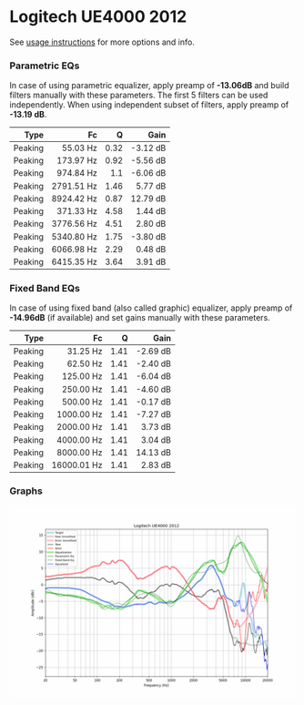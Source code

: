 # Logitech UE4000 2012
See [usage instructions](https://github.com/jaakkopasanen/AutoEq#usage) for more options and info.

### Parametric EQs
In case of using parametric equalizer, apply preamp of **-13.06dB** and build filters manually
with these parameters. The first 5 filters can be used independently.
When using independent subset of filters, apply preamp of **-13.19 dB**.

| Type    | Fc         |    Q | Gain     |
|--------:|-----------:|-----:|---------:|
| Peaking | 55.03 Hz   | 0.32 | -3.12 dB |
| Peaking | 173.97 Hz  | 0.92 | -5.56 dB |
| Peaking | 974.84 Hz  | 1.1  | -6.06 dB |
| Peaking | 2791.51 Hz | 1.46 | 5.77 dB  |
| Peaking | 8924.42 Hz | 0.87 | 12.79 dB |
| Peaking | 371.33 Hz  | 4.58 | 1.44 dB  |
| Peaking | 3776.56 Hz | 4.51 | 2.80 dB  |
| Peaking | 5340.80 Hz | 1.75 | -3.80 dB |
| Peaking | 6066.98 Hz | 2.29 | 0.48 dB  |
| Peaking | 6415.35 Hz | 3.64 | 3.91 dB  |

### Fixed Band EQs
In case of using fixed band (also called graphic) equalizer, apply preamp of **-14.96dB**
(if available) and set gains manually with these parameters.

| Type    | Fc          |    Q | Gain     |
|--------:|------------:|-----:|---------:|
| Peaking | 31.25 Hz    | 1.41 | -2.69 dB |
| Peaking | 62.50 Hz    | 1.41 | -2.40 dB |
| Peaking | 125.00 Hz   | 1.41 | -6.04 dB |
| Peaking | 250.00 Hz   | 1.41 | -4.60 dB |
| Peaking | 500.00 Hz   | 1.41 | -0.17 dB |
| Peaking | 1000.00 Hz  | 1.41 | -7.27 dB |
| Peaking | 2000.00 Hz  | 1.41 | 3.73 dB  |
| Peaking | 4000.00 Hz  | 1.41 | 3.04 dB  |
| Peaking | 8000.00 Hz  | 1.41 | 14.13 dB |
| Peaking | 16000.01 Hz | 1.41 | 2.83 dB  |

### Graphs
![](./Logitech%20UE4000%202012.png)
